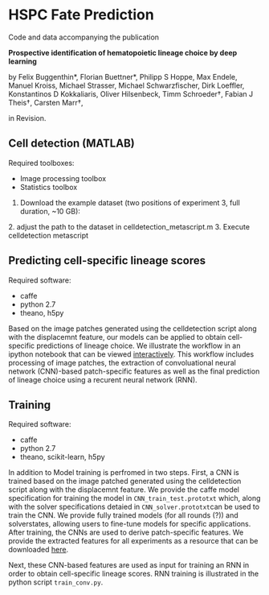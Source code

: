 # HSPC Fate Prediction

Code and data accompanying the publication

**Prospective identification of hematopoietic lineage choice by deep learning**

by Felix Buggenthin\*, Florian Buettner\*, Philipp S Hoppe, Max Endele, Manuel Kroiss, Michael Strasser, Michael Schwarzfischer, Dirk Loeffler, Konstantinos D Kokkaliaris, Oliver Hilsenbeck, Timm Schroeder†, Fabian J Theis†, Carsten Marr†, 

in Revision.
 
 
## Cell detection (MATLAB)
 Required toolboxes:
 - Image processing toolbox
 - Statistics toolbox
 
 1. Download the example dataset (two positions of experiment 3, full duration, ~10 GB):
 <LINK MISSING>
 2. adjust the path to the dataset in celldetection_metascript.m
 3. Execute celldetection metascript
 
## Predicting cell-specific lineage scores
Required software:
* caffe
* python 2.7
* theano, h5py

Based on the image patches generated using the celldetection script along with the displacemnt feature, our models can be applied to obtain cell-specific predictions of lineage choice. We illustrate the workflow in an ipython notebook that can be viewed [interactively]().  This workflow includes processing of image patches, the extraction of convoluational neural network (CNN)-based patch-specific features as well as the final prediction of lineage choice using a recurent neural network (RNN).
 
## Training
Required software:
* caffe
* python 2.7
* theano, scikit-learn, h5py

In addition to Model training is perfromed in two steps. First, a CNN is trained based on the image patched generated using the celldetection script along with the displacemnt feature.
We provide the caffe model specification for training the model in `CNN_train_test.prototxt` which, along with the solver specifications detaied in `CNN_solver.prototxt`can be used to train the CNN. We provide fully trained models (for all rounds (?)) and solverstates, allowing users to fine-tune models for specific applications. 
After training, the CNNs are used to derive patch-specific features. We provide the extracted features for all experiments as a resource that can be downloaded [here]().

 Next, these CNN-based features are used as input for training an RNN in order to obtain cell-specific lineage scores. 
 RNN training is illustrated in the python script `train_conv.py`. 




